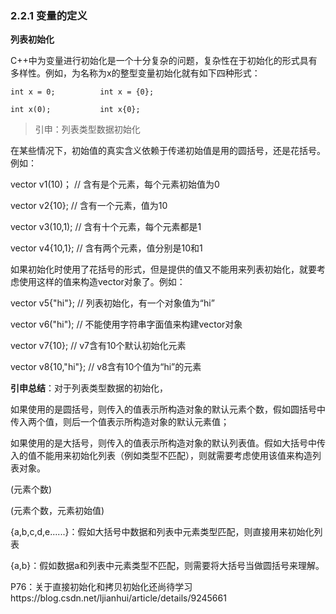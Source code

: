 ### 2.2.1 变量的定义

**列表初始化**

C++中为变量进行初始化是一个十分复杂的问题，复杂性在于初始化的形式具有多样性。例如，为名称为x的整型变量初始化就有如下四种形式：

	int x = 0;			int x = {0};

	int x(0);			int x{0};

> 引申：列表类型数据初始化

在某些情况下，初始值的真实含义依赖于传递初始值是用的圆括号，还是花括号。例如：

vector<int> v1(10)；  // 含有是个元素，每个元素初始值为0

vector<int> v2{10};    // 含有一个元素，值为10

vector<int> v3(10,1);  // 含有十个元素，每个元素都是1

vector<int> v4{10,1};  // 含有两个元素，值分别是10和1

如果初始化时使用了花括号的形式，但是提供的值又不能用来列表初始化，就要考虑使用这样的值来构造vector对象了。例如：

vector<string> v5{"hi"}; // 列表初始化，有一个对象值为“hi”

vector<string> v6("hi");  // 不能使用字符串字面值来构建vector对象

vector<string> v7{10};  // v7含有10个默认初始化元素

vector<string> v8{10,"hi"};  // v8含有10个值为“hi”的元素

**引申总结**：对于列表类型数据的初始化，

如果使用的是圆括号，则传入的值表示所构造对象的默认元素个数，假如圆括号中传入两个值，则后一个值表示所构造对象的默认元素值；

如果使用的是大括号，则传入的值表示所构造对象的默认列表值。假如大括号中传入的值不能用来初始化列表（例如类型不匹配），则就需要考虑使用该值来构造列表对象。

(元素个数)

(元素个数，元素初始值)

{a,b,c,d,e......}：假如大括号中数据和列表中元素类型匹配，则直接用来初始化列表

{a,b}：假如数据a和列表中元素类型不匹配，则需要将大括号当做圆括号来理解。



P76：关于直接初始化和拷贝初始化还尚待学习https://blog.csdn.net/ljianhui/article/details/9245661



































